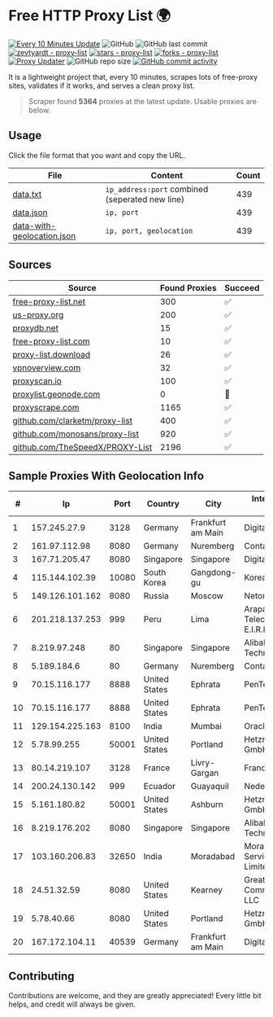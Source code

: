 
# Free HTTP Proxy List 🌍

[![Every 10 Minutes Update](https://github.com/mertguvencli/http-proxy-list/actions/workflows/main.yml/badge.svg?branch=main)](https://github.com/mertguvencli/http-proxy-list/actions/workflows/main.yml)
![GitHub](https://img.shields.io/github/license/mertguvencli/http-proxy-list)
![GitHub last commit](https://img.shields.io/github/last-commit/mertguvencli/http-proxy-list)
[![zevtyardt - proxy-list](https://img.shields.io/static/v1?label=zevtyardt&message=proxy-list&color=blue&logo=github)](https://github.com/zevtyardt/proxy-list "Go to GitHub repo")
[![stars - proxy-list](https://img.shields.io/github/stars/zevtyardt/proxy-list?style=social)](https://github.com/zevtyardt/proxy-list)
[![forks - proxy-list](https://img.shields.io/github/forks/zevtyardt/proxy-list?style=social)](https://github.com/zevtyardt/proxy-list)
[![Proxy Updater](https://github.com/zevtyardt/proxy-list/workflows/Proxy%20Updater/badge.svg)](https://github.com/zevtyardt/proxy-list/actions?query=workflow:"Proxy+Updater")
![GitHub repo size](https://img.shields.io/github/repo-size/zevtyardt/proxy-list)
[![GitHub commit activity](https://img.shields.io/github/commit-activity/m/zevtyardt/proxy-list?logo=commits)](https://github.com/zevtyardt/proxy-list/commits/main)

It is a lightweight project that, every 10 minutes, scrapes lots of free-proxy sites, validates if it works, and serves a clean proxy list.

> Scraper found **5364** proxies at the latest update. Usable proxies are below.

## Usage

Click the file format that you want and copy the URL.

|File|Content|Count|
|----|-------|-----|
|[data.txt](https://raw.githubusercontent.com/mertguvencli/http-proxy-list/main/proxy-list/data.txt)|`ip_address:port` combined (seperated new line)|439|
|[data.json](https://raw.githubusercontent.com/mertguvencli/http-proxy-list/main/proxy-list/data.json)|`ip, port`|439|
|[data-with-geolocation.json](https://raw.githubusercontent.com/mertguvencli/http-proxy-list/main/proxy-list/data-with-geolocation.json)|`ip, port, geolocation`|439|

## Sources

|Source|Found Proxies|Succeed|
|------|-------------|-------|
|[free-proxy-list.net](https://free-proxy-list.net)|300|✅|
|[us-proxy.org](https://www.us-proxy.org)|200|✅|
|[proxydb.net](http://proxydb.net)|15|✅|
|[free-proxy-list.com](https://free-proxy-list.com/?page=&port=&type%5B%5D=http&type%5B%5D=https&up_time=0&search=Search)|10|✅|
|[proxy-list.download](https://www.proxy-list.download/HTTP)|26|✅|
|[vpnoverview.com](https://vpnoverview.com/privacy/anonymous-browsing/free-proxy-servers)|32|✅|
|[proxyscan.io](https://www.proxyscan.io)|100|✅|
|[proxylist.geonode.com](https://proxylist.geonode.com/api/proxy-list?limit=300&page=1&sort_by=lastChecked&sort_type=desc&protocols=http,https)|0|🚫|
|[proxyscrape.com](https://api.proxyscrape.com/v2/?request=displayproxies&protocol=http&timeout=10000&country=all&ssl=all&anonymity=all)|1165|✅|
|[github.com/clarketm/proxy-list](https://raw.githubusercontent.com/clarketm/proxy-list/master/proxy-list-raw.txt)|400|✅|
|[github.com/monosans/proxy-list](https://raw.githubusercontent.com/monosans/proxy-list/main/proxies/http.txt)|920|✅|
|[github.com/TheSpeedX/PROXY-List](https://raw.githubusercontent.com/TheSpeedX/PROXY-List/master/http.txt)|2196|✅|


## Sample Proxies With Geolocation Info

|#|Ip|Port|Country|City|Internet Service Provider|
|-|--|----|-------|----|-------------------------|
|1|157.245.27.9|3128|Germany|Frankfurt am Main|DigitalOcean, LLC|
|2|161.97.112.98|8080|Germany|Nuremberg|Contabo GmbH|
|3|167.71.205.47|8080|Singapore|Singapore|DigitalOcean, LLC|
|4|115.144.102.39|10080|South Korea|Gangdong-gu|Korea Telecom|
|5|149.126.101.162|8080|Russia|Moscow|Netone Rus|
|6|201.218.137.253|999|Peru|Lima|Arapa Telecomunicaciones E.I.R.L|
|7|8.219.97.248|80|Singapore|Singapore|Alibaba (US) Technology Co., Ltd.|
|8|5.189.184.6|80|Germany|Nuremberg|Contabo GmbH|
|9|70.15.116.177|8888|United States|Ephrata|PenTeleData Inc.|
|10|70.15.116.177|8888|United States|Ephrata|PenTeleData Inc.|
|11|129.154.225.163|8100|India|Mumbai|Oracle Corporation|
|12|5.78.99.255|50001|United States|Portland|Hetzner Online GmbH|
|13|80.14.219.107|3128|France|Livry-Gargan|France Telecom|
|14|200.24.130.142|999|Ecuador|Guayaquil|Nedetel S.A.|
|15|5.161.180.82|50001|United States|Ashburn|Hetzner Online GmbH|
|16|8.219.176.202|8080|Singapore|Singapore|Alibaba (US) Technology Co., Ltd.|
|17|103.160.206.83|32650|India|Moradabad|Moradabad Internet Services Private Limited|
|18|24.51.32.59|8080|United States|Kearney|Great Plains Communications LLC|
|19|5.78.40.66|8080|United States|Portland|Hetzner Online GmbH|
|20|167.172.104.11|40539|Germany|Frankfurt am Main|DigitalOcean, LLC|



## Contributing

Contributions are welcome, and they are greatly appreciated! Every
little bit helps, and credit will always be given.

